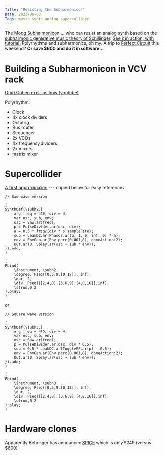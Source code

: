 ```yaml
---
Title: "Resisting the Subharmonicon"
Date: 2023-06-03
Tags: music synth analog supercollider
---
```


The [Moog Subharmonicon](https://www.moogmusic.com/products/subharmonicon) ... who can resist an analog synth based on the [subharmonic generative music theory of Schillinger](https://en.wikipedia.org/wiki/Joseph_Schillinger).  [See it in action, with tutorial.](https://www.youtube.com/watch?v=f5rsu8IdN8A) Polyrhythms and subharmonics, oh my. A trip to [Perfect Circuit](http://perfectcircuit.com) this weekend? **Or save $600 and do it in software...**

# Building a Subharmonicon in VCV rack

[Omri Cohen explains how (youtube)](https://www.youtube.com/watch?v=r7_U4Dgln-0)

Polyrhythm:
- Clock 
- 4x clock dividers 
- Octatrig
- Bus router
- Sequencer 
- 2x VCOs
- 4x frequency dividers
- 2x mixers
- matrix mixer 


# Supercollider

[A first approximation](https://scsynth.org/t/moog-subharmonicon/2483) --- copied below for easy references

```
// Saw wave version

(
SynthDef(\subh2,{
	arg freq = 440, div = 4;
	var osc, sub, env;
	osc = Saw.ar(freq);
	p = PulseDivider.ar(osc, div);
	a = 0.5 * freq/(div * s.sampleRate);
	sub = LeakDC.ar(Phasor.ar(p, 1, 0, inf, 0) * a);
	env = EnvGen.ar(Env.perc(0.001,8), doneAction:2);
	Out.ar(0, Splay.ar(osc + sub * env));
}).add;
)

(
Pbind(
	\instrument, \subh2,
	\degree, Pseq([0,5,9,[0,12]], inf),
	\dur, 2,
	\div, Pseq([[2,4,8],[3,6,9],[4,8,16]],inf),
	\strum,0.2
).play;
)
```

or

```
// Square wave version

(
SynthDef(\subh3,{
	arg freq = 440, div = 4;
	var osc, sub, env;
	osc = Saw.ar(freq);
	p = PulseDivider.ar(osc, div * 0.5);
	sub = 0.5 * LeakDC.ar(ToggleFF.ar(p) - 0.5);
	env = EnvGen.ar(Env.perc(0.001,8), doneAction:2);
	Out.ar(0, Splay.ar(osc + sub * env));
}).add;
)

(
Pbind(
	\instrument, \subh3,
	\degree, Pseq([0,5,9,[0,12]], inf),
	\dur, 2,
	\div, Pseq([[2,4,8],[3,6,9],[4,8,16]],inf),
	\strum,0.2
).play;
)
```

# Hardware clones

Apparently Behringer has announced [SPICE](https://www.gearnews.com/behringer-spice-the-long-expected-subharmonicon-clone-is-revealed/) which is only $249 (versus $600) 